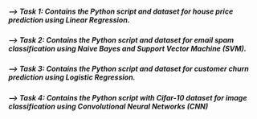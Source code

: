 ##### **--> Task 1:** Contains the Python script and dataset for house price prediction using Linear Regression.
##### **--> Task 2:** Contains the Python script and dataset for email spam classification using Naive Bayes and Support Vector Machine (SVM).
##### **--> Task 3:** Contains the Python script and dataset for customer churn prediction using Logistic Regression.
##### **--> Task 4:** Contains the Python script with Cifar-10 dataset for image classification using Convolutional Neural Networks (CNN)
